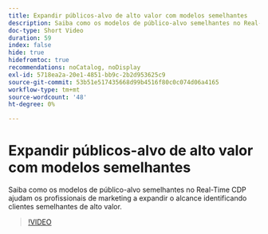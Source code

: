 ```yaml
---
title: Expandir públicos-alvo de alto valor com modelos semelhantes
description: Saiba como os modelos de público-alvo semelhantes no Real-Time CDP ajudam os profissionais de marketing a expandir o alcance identificando clientes semelhantes de alto valor.
doc-type: Short Video
duration: 59
index: false
hide: true
hidefromtoc: true
recommendations: noCatalog, noDisplay
exl-id: 5718ea2a-20e1-4851-bb9c-2b2d953625c9
source-git-commit: 53b51e517435668d99b4516f80c0c074d06a4165
workflow-type: tm+mt
source-wordcount: '48'
ht-degree: 0%

---
```


# Expandir públicos-alvo de alto valor com modelos semelhantes

Saiba como os modelos de público-alvo semelhantes no Real-Time CDP ajudam os profissionais de marketing a expandir o alcance identificando clientes semelhantes de alto valor.

<!-- 82_OS512_3442427_58_expanding-highvalue-audiences-with-lookalike-models -->
>[!VIDEO](https://video.tv.adobe.com/v/3458190/?learn=on&enablevpops=true)
